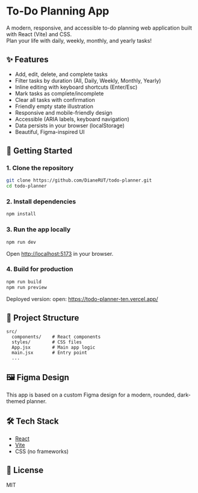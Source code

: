 # To-Do Planning App

A modern, responsive, and accessible to-do planning web application built with React (Vite) and CSS.  
Plan your life with daily, weekly, monthly, and yearly tasks!

## ✨ Features

- Add, edit, delete, and complete tasks
- Filter tasks by duration (All, Daily, Weekly, Monthly, Yearly)
- Inline editing with keyboard shortcuts (Enter/Esc)
- Mark tasks as complete/incomplete
- Clear all tasks with confirmation
- Friendly empty state illustration
- Responsive and mobile-friendly design
- Accessible (ARIA labels, keyboard navigation)
- Data persists in your browser (localStorage)
- Beautiful, Figma-inspired UI

## 🚀 Getting Started

### 1. Clone the repository

```bash
git clone https://github.com/DianeRUT/todo-planner.git
cd todo-planner
```

### 2. Install dependencies

```bash
npm install
```

### 3. Run the app locally

```bash
npm run dev
```

Open [http://localhost:5173](http://localhost:5173) in your browser.

### 4. Build for production

```bash
npm run build
npm run preview
```

Deployed version: open: https://todo-planner-ten.vercel.app/

## 📁 Project Structure

```
src/
  components/    # React components
  styles/        # CSS files
  App.jsx        # Main app logic
  main.jsx       # Entry point
  ...
```

## 🖼️ Figma Design

This app is based on a custom Figma design for a modern, rounded, dark-themed planner.

## 🛠️ Tech Stack

- [React](https://react.dev/)
- [Vite](https://vitejs.dev/)
- CSS (no frameworks)

## 📄 License

MIT
